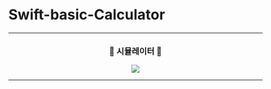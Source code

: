 # Swift-basic-Calculator
<hr/>

<h3 align="center"> 🎥 시뮬레이터 🎥 </h3>

<p align="center"> 
  <img src="https://user-images.githubusercontent.com/91595135/158855083-e08d9199-5e93-4c3e-9fbb-c2f8e177c85a.gif">
</p>
<hr/>

